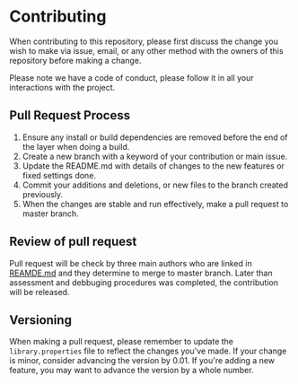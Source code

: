 # Contributing

When contributing to this repository, please first discuss the change you wish to make via issue,
email, or any other method with the owners of this repository before making a change.

Please note we have a code of conduct, please follow it in all your interactions with the project.

## Pull Request Process

1. Ensure any install or build dependencies are removed before the end of the layer when doing a
   build.
2. Create a new branch with a keyword of your contribution or main issue.
3. Update the README.md with details of changes to the new features or fixed settings done.
4. Commit your additions and deletions, or new files to the branch created previously.
5. When the changes are stable and run effectively, make a pull request to master branch.

## Review of pull request

Pull request will be check by three main authors who are linked in
[REAMDE.md](https://github.com/miguel5612/MQGasSensors/README.md) and they determine to merge to
master branch. Later than assessment and debbuging procedures was completed, the contribution
will be released.

## Versioning

When making a pull request, please remember to update the `library.properties` file to reflect the changes you've made. If your change is minor, consider advancing the version by 0.01. If you're adding a new feature, you may want to advance the version by a whole number.
